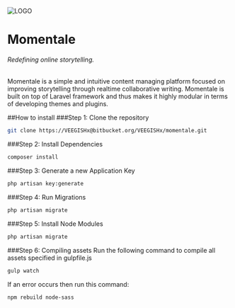 ![LOGO](https://res.cloudinary.com/xdisrupt/image/upload/v1502990223/creativemauritius.com/momentale_logo.png)
# Momentale 
###### Redefining online storytelling.
Momentale is a simple and intuitive content managing platform focused on improving storytelling through realtime collaborative writing. Momentale is built on top of Laravel framework and thus makes it highly modular in terms of developing themes and plugins.

##How to install
###Step 1: Clone the repository
```bash
git clone https://VEEGISHx@bitbucket.org/VEEGISHx/momentale.git
```

###Step 2: Install Dependencies
```bash
composer install
```

###Step 3: Generate a new Application Key
```bash
php artisan key:generate
```

###Step 4: Run Migrations
```bash
php artisan migrate
```

###Step 5: Install Node Modules
```bash
php artisan migrate
```

###Step 6: Compiling assets
Run the following command to compile all assets specified in gulpfile.js
```bash
gulp watch
```

If an error occurs then run this command:

```bash
npm rebuild node-sass
```